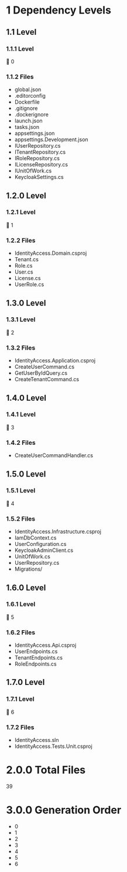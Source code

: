 # 1 Dependency Levels

## 1.1 Level

### 1.1.1 Level

🔹 0

### 1.1.2 Files

- global.json
- .editorconfig
- Dockerfile
- .gitignore
- .dockerignore
- launch.json
- tasks.json
- appsettings.json
- appsettings.Development.json
- IUserRepository.cs
- ITenantRepository.cs
- IRoleRepository.cs
- ILicenseRepository.cs
- IUnitOfWork.cs
- KeycloakSettings.cs

## 1.2.0 Level

### 1.2.1 Level

🔹 1

### 1.2.2 Files

- IdentityAccess.Domain.csproj
- Tenant.cs
- Role.cs
- User.cs
- License.cs
- UserRole.cs

## 1.3.0 Level

### 1.3.1 Level

🔹 2

### 1.3.2 Files

- IdentityAccess.Application.csproj
- CreateUserCommand.cs
- GetUserByIdQuery.cs
- CreateTenantCommand.cs

## 1.4.0 Level

### 1.4.1 Level

🔹 3

### 1.4.2 Files

- CreateUserCommandHandler.cs

## 1.5.0 Level

### 1.5.1 Level

🔹 4

### 1.5.2 Files

- IdentityAccess.Infrastructure.csproj
- IamDbContext.cs
- UserConfiguration.cs
- KeycloakAdminClient.cs
- UnitOfWork.cs
- UserRepository.cs
- Migrations/

## 1.6.0 Level

### 1.6.1 Level

🔹 5

### 1.6.2 Files

- IdentityAccess.Api.csproj
- UserEndpoints.cs
- TenantEndpoints.cs
- RoleEndpoints.cs

## 1.7.0 Level

### 1.7.1 Level

🔹 6

### 1.7.2 Files

- IdentityAccess.sln
- IdentityAccess.Tests.Unit.csproj

# 2.0.0 Total Files

39

# 3.0.0 Generation Order

- 0
- 1
- 2
- 3
- 4
- 5
- 6

